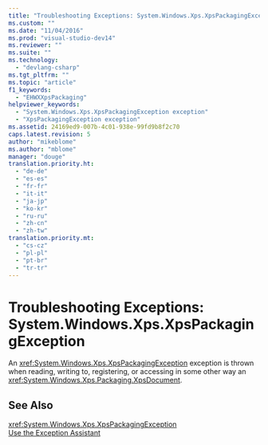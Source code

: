 ```yaml
---
title: "Troubleshooting Exceptions: System.Windows.Xps.XpsPackagingException | Microsoft Docs"
ms.custom: ""
ms.date: "11/04/2016"
ms.prod: "visual-studio-dev14"
ms.reviewer: ""
ms.suite: ""
ms.technology: 
  - "devlang-csharp"
ms.tgt_pltfrm: ""
ms.topic: "article"
f1_keywords: 
  - "EHWXXpsPackaging"
helpviewer_keywords: 
  - "System.Windows.Xps.XpsPackagingException exception"
  - "XpsPackagingException exception"
ms.assetid: 24169ed9-007b-4c01-938e-99fd9b8f2c70
caps.latest.revision: 5
author: "mikeblome"
ms.author: "mblome"
manager: "douge"
translation.priority.ht: 
  - "de-de"
  - "es-es"
  - "fr-fr"
  - "it-it"
  - "ja-jp"
  - "ko-kr"
  - "ru-ru"
  - "zh-cn"
  - "zh-tw"
translation.priority.mt: 
  - "cs-cz"
  - "pl-pl"
  - "pt-br"
  - "tr-tr"
---
```

# Troubleshooting Exceptions: System.Windows.Xps.XpsPackagingException
An <xref:System.Windows.Xps.XpsPackagingException> exception is thrown when reading, writing to, registering, or accessing in some other way an <xref:System.Windows.Xps.Packaging.XpsDocument>.  
  
## See Also  
 <xref:System.Windows.Xps.XpsPackagingException>   
 [Use the Exception Assistant](../Topic/How%20to:%20Use%20the%20Exception%20Assistant.md)